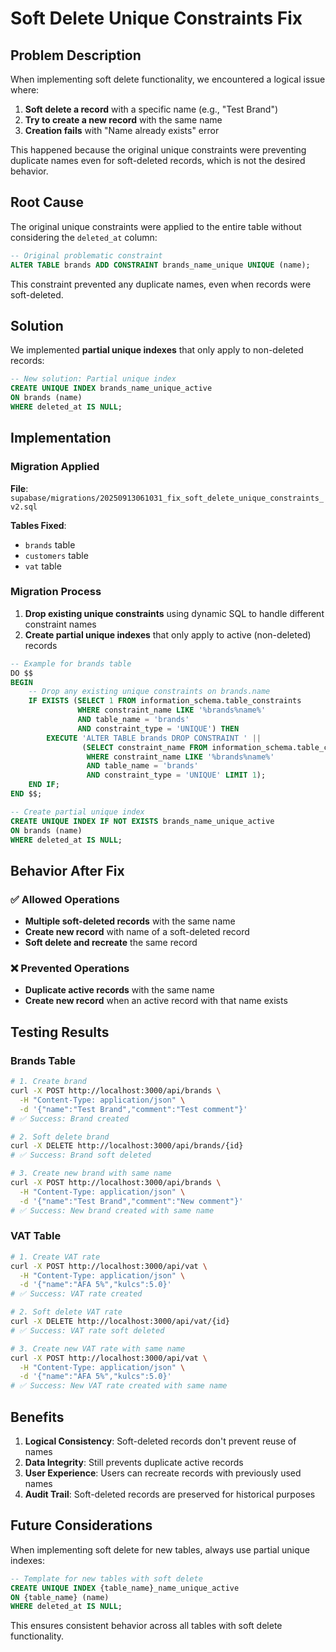 # Soft Delete Unique Constraints Fix

## Problem Description

When implementing soft delete functionality, we encountered a logical issue where:

1. **Soft delete a record** with a specific name (e.g., "Test Brand")
2. **Try to create a new record** with the same name
3. **Creation fails** with "Name already exists" error

This happened because the original unique constraints were preventing duplicate names even for soft-deleted records, which is not the desired behavior.

## Root Cause

The original unique constraints were applied to the entire table without considering the `deleted_at` column:

```sql
-- Original problematic constraint
ALTER TABLE brands ADD CONSTRAINT brands_name_unique UNIQUE (name);
```

This constraint prevented any duplicate names, even when records were soft-deleted.

## Solution

We implemented **partial unique indexes** that only apply to non-deleted records:

```sql
-- New solution: Partial unique index
CREATE UNIQUE INDEX brands_name_unique_active 
ON brands (name) 
WHERE deleted_at IS NULL;
```

## Implementation

### Migration Applied

**File**: `supabase/migrations/20250913061031_fix_soft_delete_unique_constraints_v2.sql`

**Tables Fixed**:
- `brands` table
- `customers` table  
- `vat` table

### Migration Process

1. **Drop existing unique constraints** using dynamic SQL to handle different constraint names
2. **Create partial unique indexes** that only apply to active (non-deleted) records

```sql
-- Example for brands table
DO $$ 
BEGIN
    -- Drop any existing unique constraints on brands.name
    IF EXISTS (SELECT 1 FROM information_schema.table_constraints 
               WHERE constraint_name LIKE '%brands%name%' 
               AND table_name = 'brands' 
               AND constraint_type = 'UNIQUE') THEN
        EXECUTE 'ALTER TABLE brands DROP CONSTRAINT ' || 
                (SELECT constraint_name FROM information_schema.table_constraints 
                 WHERE constraint_name LIKE '%brands%name%' 
                 AND table_name = 'brands' 
                 AND constraint_type = 'UNIQUE' LIMIT 1);
    END IF;
END $$;

-- Create partial unique index
CREATE UNIQUE INDEX IF NOT EXISTS brands_name_unique_active 
ON brands (name) 
WHERE deleted_at IS NULL;
```

## Behavior After Fix

### ✅ Allowed Operations
- **Multiple soft-deleted records** with the same name
- **Create new record** with name of a soft-deleted record
- **Soft delete and recreate** the same record

### ❌ Prevented Operations  
- **Duplicate active records** with the same name
- **Create new record** when an active record with that name exists

## Testing Results

### Brands Table
```bash
# 1. Create brand
curl -X POST http://localhost:3000/api/brands \
  -H "Content-Type: application/json" \
  -d '{"name":"Test Brand","comment":"Test comment"}'
# ✅ Success: Brand created

# 2. Soft delete brand
curl -X DELETE http://localhost:3000/api/brands/{id}
# ✅ Success: Brand soft deleted

# 3. Create new brand with same name
curl -X POST http://localhost:3000/api/brands \
  -H "Content-Type: application/json" \
  -d '{"name":"Test Brand","comment":"New comment"}'
# ✅ Success: New brand created with same name
```

### VAT Table
```bash
# 1. Create VAT rate
curl -X POST http://localhost:3000/api/vat \
  -H "Content-Type: application/json" \
  -d '{"name":"ÁFA 5%","kulcs":5.0}'
# ✅ Success: VAT rate created

# 2. Soft delete VAT rate
curl -X DELETE http://localhost:3000/api/vat/{id}
# ✅ Success: VAT rate soft deleted

# 3. Create new VAT rate with same name
curl -X POST http://localhost:3000/api/vat \
  -H "Content-Type: application/json" \
  -d '{"name":"ÁFA 5%","kulcs":5.0}'
# ✅ Success: New VAT rate created with same name
```

## Benefits

1. **Logical Consistency**: Soft-deleted records don't prevent reuse of names
2. **Data Integrity**: Still prevents duplicate active records
3. **User Experience**: Users can recreate records with previously used names
4. **Audit Trail**: Soft-deleted records are preserved for historical purposes

## Future Considerations

When implementing soft delete for new tables, always use partial unique indexes:

```sql
-- Template for new tables with soft delete
CREATE UNIQUE INDEX {table_name}_name_unique_active 
ON {table_name} (name) 
WHERE deleted_at IS NULL;
```

This ensures consistent behavior across all tables with soft delete functionality.
